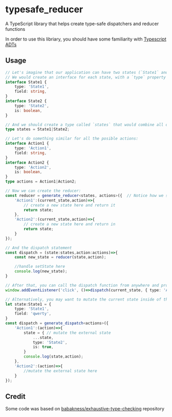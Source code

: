 # typesafe_reducer
A TypeScript library that helps create type-safe dispatchers and reducer functions

In order to use this libriary, you should have some familiarity with [Typescript ADTs](http://www.javiercasas.com/articles/typescript-adts)

## Usage
```ts
// Let's imagine that our application can have two states (`State1` and `State2`)
// We would create an interface for each state, with a `type` property that is going to be used to discrimitate between the states:
interface State1 {
	type: 'State1',
	field: string,
}
interface State2 {
	type: 'State2',
	is: boolean,
}

// And we should create a type called `states` that would combine all of the states our application has
type states = State1|State2;

// Let's do something similar for all the posible actions:
interface Action1 {
	type: 'Action1',
	field: string,
}
interface Action2 {
	type: 'Action2',
	is: boolean,
}
type actions = Action1|Action2;

// Now we can create the reducer:
const reducer = generate_reducer<states, actions>({  // Notice how we supply state and action types in `<states, actions>`
	'Action1':(current_state,action)=>{
		// create a new state here and return it
		return state;
	},
	'Action2':(current_state,action)=>{
		// create a new state here and return in
		return state;
	}
});

// And the dispatch statement
const dispatch = (state:states,action:actions)=>{
	const new_state = reducer(state,action);

	//handle setState here
	console.log(new_state);
}

// After that, you can call the dispatch function from anywhere and provide the neccessary arguments
window.addEventListener('click', ()=>dispatch(current_state, { type: 'Action1', field: 'qwerty' }); // where `current_state` is the current state of the application

// Alternatively, you may want to mutate the current state inside of the reducer (though, be careful with it as side effects are dangerous)
let state:State1 = {
	type: 'State1',
	field: 'qwerty',
}
const dispatch = generate_dispatch<actions>({
	'Action1':(action)=>{
		state = { // mutate the external state 
			...state,
			type: 'State2',
			is: true,
		}
		console.log(state,action);
	},
	'Action2':(action)=>{
		//mutate the external state here
	}
});
```

## Credit
Some code was based on [babakness/exhaustive-type-checking](https://github.com/babakness/exhaustive-type-checking) repository
